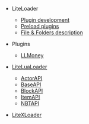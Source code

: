 * LiteLoader

  * [Plugin development](LL/Plugin-development)  
  * [Preload plugins](LL/Preload-plugins)
  * [File & Folders description](zh_cn/LL/Files-and-folders)

* Plugins
  
  * [LLMoney](LL/LLMoney)
* [LiteLuaLoader](zh_cn/LLlua/)
  * [ActorAPI](zh_cn/LLlua/ActorApi)
  * [BaseAPI](zh_cn/LLlua/BaseApi)
  * [BlockAPI](zh_cn/LLlua/BlockApi)
  * [ItemAPI](zh_cn/LLlua/ItemApi)
  * [NBTAPI](zh_cn/LLlua/NBTApi)
* [LiteXLoader](LXL/)

